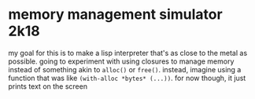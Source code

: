 memory management simulator 2k18
===
my goal for this is to make a lisp interpreter that's as close to the metal as possible. going to experiment with using closures to manage memory instead of something akin to `alloc()` or `free()`. instead, imagine using a function that was like `(with-alloc *bytes* (...))`. for now though, it just prints text on the screen
